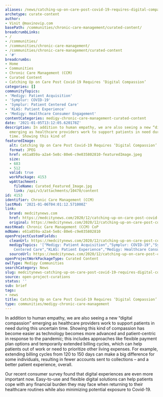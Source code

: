 ```yaml
---
aliases: /news/catching-up-on-care-post-covid-19-requires-digital-compassion
archetype: curate-content
author:
- Vinit @maxinovip.com
basePath: /communities/chronic-care-management/curated-content/
breadcrumbLinks:
- /
- /communities/
- /communities/chronic-care-management/
- /communities/chronic-care-management/curated-content
- '#'
breadcrumbs:
- Home
- Communities
- Chronic Care Management (CCM)
- Curated Content
- Catching Up on Care Post Covid-19 Requires ‘Digital Compassion’
categories: []
communityTopics:
- 'Medigy: Patient Acquisition'
- 'Symplur: COVID-19'
- 'Symplur: Patient Centered Care'
- 'KLAS: Patient Experience'
- 'Medigy: Healthcare Consumer Engagement'
contentCategories: medigy-chronic-care-management-curated-content
date: '2021-01-05T13:12:05.620178Z'
description: In addition to human empathy, we are also seeing a new “digital compassion”
  emerging as healthcare providers work to support patients in need during this uncertain
  time. Showing this kind of
featuredImage:
  alt: Catching Up on Care Post Covid-19 Requires ‘Digital Compassion’
  format: JPEG
  href: e61a859a-a2a4-5e8c-80e6-c9e035802810-featuredImage.jpeg
  size:
  - 683
  - 512
  valid: true
  workPackage: 4153
  wpAttachment:
    fileName: Curated_Featured_Image.jpg
    link: /api/v3/attachments/10470/content
id: 4153
identifier: Chronic Care Management (CCM)
lastMod: '2021-01-06T04:01:12.571000Z'
link:
  brand: medcitynews.com
  href: https://medcitynews.com/2020/12/catching-up-on-care-post-covid-19-requires-digital-compassion/
  original: https://medcitynews.com/2020/12/catching-up-on-care-post-covid-19-requires-digital-compassion/
mastHead: Chronic Care Management (CCM) CoP
mdName: e61a859a-a2a4-5e8c-80e6-c9e035802810
openProjectCustomFields:
  cleanUrl: https://medcitynews.com/2020/12/catching-up-on-care-post-covid-19-requires-digital-compassion/
  medigyTopics: '["Medigy: Patient Acquisition","Symplur: COVID-19","Symplur: Patient
    Centered Care","KLAS: Patient Experience","Medigy: Healthcare Consumer Engagement"]'
  sourceUrl: https://medcitynews.com/2020/12/catching-up-on-care-post-covid-19-requires-digital-compassion/
openProjectWorkPackageType: Curated Content
owlType: Medigy Communities
searchCategory: News
slug: medcitynews-catching-up-on-care-post-covid-19-requires-digital-compassion
source: open-project-curations
status: ''
sub: brief
tags:
- news
title: Catching Up on Care Post Covid-19 Requires ‘Digital Compassion’
type: communities/medigy-chronic-care-management
---
```


<p>In addition to human empathy, we are also seeing a new “digital compassion” emerging as healthcare providers work to support patients in need during this uncertain time. Showing this kind of compassion has become easier as technology becomes more advanced and patient-centric in response to the pandemic; this includes approaches like flexible payment plan options and temporarily extended billing cycles, which can help patients out of work or need to prioritize other living expenses. For example, extending billing cycles from 120 to 150 days can make a big difference for some individuals, resulting in fewer accounts sent to collections – and a better patient experience, overall.</p><p>Our recent consumer survey found that digital experiences are even more important now. Easy-to-use and flexible digital solutions can help patients cope with any financial burden they may face when returning to their healthcare routines while also minimizing potential exposure to Covid-19.&nbsp;</p>